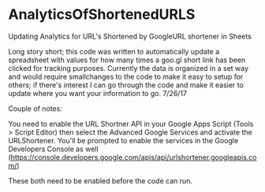 # AnalyticsOfShortenedURLS
Updating Analytics for URL's Shortened by GoogleURL shortener in Sheets


Long story short; this code was written to automatically update a spreadsheet with values for how many times a goo.gl short link has been clicked for tracking purposes. Currently the data is organized in a set way and would require smallchanges to the code to make it easy to setup for others; if there's interest I can go through the code and make it easier to update where you want your information to go.
7/26/17


Couple of notes:

You need to enable the URL Shortner API in your Google Apps Script (Tools > Script Editor) then select the Advanced Google Services and activate the URLShortener. You'll be prompted to enable the services in the Google Developers Console as well (https://console.developers.google.com/apis/api/urlshortener.googleapis.com/)

These both need to be enabled before the code can run. 

